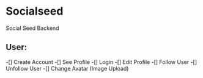 # Socialseed
Social Seed Backend


## User:

-[] Create Account
-[] See Profile
-[] Login 
-[] Edit Profile
-[] Follow User
-[] Unfollow User
-[] Change Avatar (Image Upload)